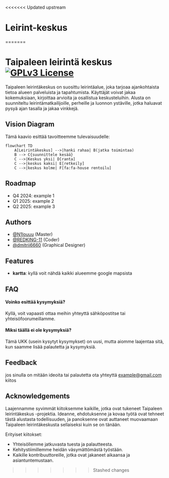 <<<<<<< Updated upstream
# Leirint-keskus
=======
# Taipaleen leirintä keskus                                                      [![GPLv3 License](https://img.shields.io/badge/License-GPL%20v3-yellow.svg)](https://opensource.org/license/gpl-3-0)
Taipaleen leirintäkeskus on suosittu leirintäalue, joka tarjoaa ajankohtaista tietoa alueen palveluista ja tapahtumista. Käyttäjät voivat jakaa kokemuksiaan, kirjoittaa arvioita ja osallistua keskusteluihin. Alusta on suunniteltu leirintämatkailijoille, perheille ja luonnon ystäville, jotka haluavat pysyä ajan tasalla ja jakaa vinkkejä.
## Vision Diagram

Tämä kaavio esittää tavoitteemme tulevaisuudelle:

```mermaid
flowchart TD
    A[Leirintäkeskus] -->|hanki rahaa| B(jatka toimintaa)
    B --> C{suunnittele kesää}
    C -->|Keskus yksi| D[ranta]
    C -->|keskus kaksi| E[retkeily]
    C -->|keskus kolme| F[fa:fa-house rentoilu]
```
## Roadmap

- Q4 2024: example 1
- Q1 2025: example 2
- Q2 2025: example 3
## Authors

- [@N1louuu](https://www.github.com/N1louuu) (Master)
- [@REDKING-11](https://www.github.com/redking-11) (Coder)
- [@dmitrii6660](https://github.com/dmitrii6660) (Graphical Designer)
## Features

- **kartta**: kyllä voit nähdä kaikki alueemme google mapsista
## FAQ

#### Voinko esittää kysymyksiä?
Kyllä, voit vapaasti ottaa meihin yhteyttä sähköpostitse tai yhteisöfoorumeillamme.

#### Miksi täällä ei ole kysymyksiä?
Tämä UKK (usein kysytyt kysymykset) on uusi, mutta aiomme laajentaa sitä, kun saamme lisää palautetta ja kysymyksiä.
## Feedback
jos sinulla on mitään ideoita tai palautetta ota yhteyttä example@gmail.com kiitos
## Acknowledgements
Laajennamme syvimmät kiitoksemme kaikille, jotka ovat tukeneet Taipaleen leirintäkeskus -projektia. Ideanne, ehdotuksenne ja kovaa työtä ovat tehneet tästä alustasta todellisuuden, ja panoksenne ovat auttaneet muovaamaan Taipaleen leirintäkeskusta sellaiseksi kuin se on tänään.

Erityiset kiitokset:

- Yhteisöllemme jatkuvasta tuesta ja palautteesta.
- Kehitystiimillemme heidän väsymättömästä työstään.
- Kaikille kontribuuttoreille, jotka ovat jakaneet aikaansa ja asiantuntemustaan.
>>>>>>> Stashed changes
